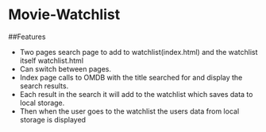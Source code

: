 # Movie-Watchlist

##Features
- Two pages search page to add to watchlist(index.html) and the watchlist itself watchlist.html
- Can switch between pages.
- Index page calls to OMDB with the title searched for and display the search results.
- Each result in the search it will add to the watchlist which saves data to local storage.
- Then when the user goes to the watchlist the users data from local storage is displayed
